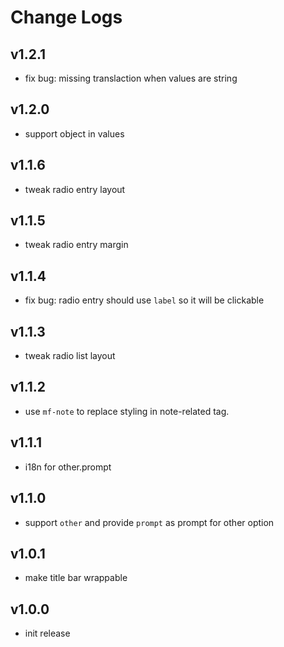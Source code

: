 # Change Logs

## v1.2.1

 - fix bug: missing translaction when values are string


## v1.2.0

 - support object in values


## v1.1.6

 - tweak radio entry layout


## v1.1.5

 - tweak radio entry margin


## v1.1.4

 - fix bug: radio entry should use `label` so it will be clickable


## v1.1.3

 - tweak radio list layout


## v1.1.2

 - use `mf-note` to replace styling in note-related tag.


## v1.1.1

 - i18n for other.prompt


## v1.1.0

 - support `other` and provide `prompt` as prompt for other option


## v1.0.1

 - make title bar wrappable


## v1.0.0

 - init release

